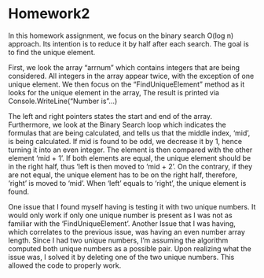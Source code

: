 # Homework2

In this homework assignment, we focus on the binary search O(log n) approach. Its intention is to reduce it by half after each search. The goal is to find the unique element. 

First, we look the array “arrnum” which contains integers that are being considered. All integers in the array appear twice, with the exception of one unique element. We then focus on the “FindUniqueElement” method as it looks for the unique element in the array, The result is printed via Console.WriteLine(“Number is”…)

The left and right pointers states the start and end of the array. Furthermore, we look at the Binary Search loop which indicates the formulas that are being calculated, and tells us that the middle index, ‘mid’, is being calculated. If mid is found to be odd, we decrease it by 1, hence turning it into an even integer. The element is then compared with the other element ‘mid + 1’.  If both elements are equal, the unique element should be in the right half, thus ‘left is then moved to ‘mid + 2’. On the contrary, if they are not equal, the unique element has to be on the right half, therefore, ‘right’ is moved to ‘mid’. When ‘left’ equals to ‘right’, the unique element is found. 

One issue that I found myself having is testing it with two unique numbers. It would only work if only one unique number is present as I was not as familiar with the ‘FindUniqueElement’. Another Issue that I was having, which correlates to the previous issue, was having an even number array length. Since I had two unique numbers, I’m assuming the algorithm computed both unique numbers as a possible pair. Upon realizing what the issue was, I solved it by deleting one of the two unique numbers. This allowed the code to properly work. 
